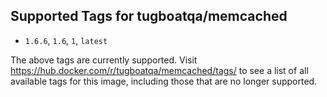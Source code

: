 ## Supported Tags for tugboatqa/memcached

* `1.6.6`, `1.6`, `1`, `latest`

The above tags are currently supported. Visit https://hub.docker.com/r/tugboatqa/memcached/tags/ to see a list of all available tags for this image, including those that are no longer supported.
